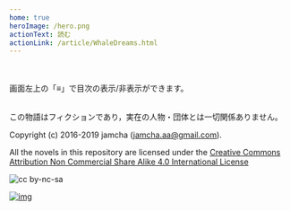 ```yaml
---
home: true
heroImage: /hero.png
actionText: 読む
actionLink: /article/WhaleDreams.html
---
```


<br>
<br>
画面左上の「≡」で目次の表示/非表示ができます。

<br>
<br>

この物語はフィクションであり，実在の人物・団体とは一切関係ありません。

Copyright (c) 2016-2019 jamcha (jamcha.aa@gmail.com).

All the novels in this repository are licensed under the [Creative Commons Attribution Non Commercial Share Alike 4.0 International License](https://creativecommons.org/licenses/by-nc-sa/4.0/deed)

![cc by-nc-sa](https://i.creativecommons.org/l/by-nc-sa/4.0/88x31.png)

[![img](https://cdn.rawgit.com/syl20bnr/spacemacs/442d025779da2f62fc86c2082703697714db6514/assets/spacemacs-badge.svg)](http://spacemacs.org)

